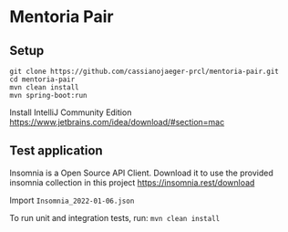 # Mentoria Pair

## Setup
```
git clone https://github.com/cassianojaeger-prcl/mentoria-pair.git
cd mentoria-pair
mvn clean install
mvn spring-boot:run
```

Install IntelliJ Community Edition
https://www.jetbrains.com/idea/download/#section=mac

## Test application
Insomnia is a Open Source API Client. Download it to use the provided insomnia collection in this project
https://insomnia.rest/download

Import ```Insomnia_2022-01-06.json```

To run unit and integration tests, run:
``` mvn clean install ```
